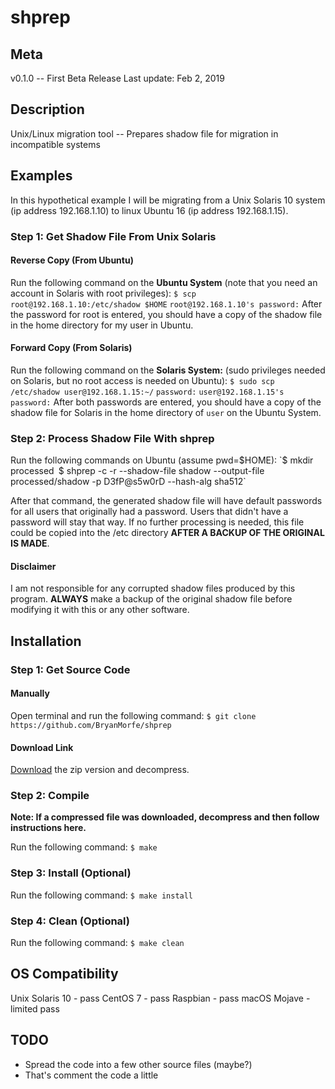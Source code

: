 # shprep

## Meta
v0.1.0 -- First Beta Release
Last update: Feb 2, 2019

## Description
Unix/Linux migration tool -- Prepares shadow file for migration in incompatible systems

## Examples
In this hypothetical example I will be migrating from a Unix Solaris 10 system (ip address 192.168.1.10) to linux Ubuntu 16 (ip address 192.168.1.15).

### Step 1: Get Shadow File From Unix Solaris

#### Reverse Copy (From Ubuntu)
Run the following command on the **Ubuntu System** (note that you need an account in Solaris with root privileges):
`$ scp root@192.168.1.10:/etc/shadow $HOME`
`root@192.168.1.10's password:`
After the password for root is entered, you should have a copy of the shadow file in the home directory for my user in Ubuntu.

#### Forward Copy (From Solaris)
Run the following command on the **Solaris System:** (sudo privileges needed on Solaris, but no root access is needed on Ubuntu):
`$ sudo scp /etc/shadow user@192.168.1.15:~/`
`password:`
`user@192.168.1.15's password:`
After both passwords are entered, you should have a copy of the shadow file for Solaris in the home directory of `user` on the Ubuntu System.

### Step 2: Process Shadow File With shprep
Run the following commands on Ubuntu (assume pwd=$HOME):
`$ mkdir processed`
`$ shprep -c -r --shadow-file shadow --output-file processed/shadow -p D3fP@s5w0rD --hash-alg sha512`

After that command, the generated shadow file will have default passwords for all users that originally had a password. Users that didn't have a password will stay that way. If no further processing is needed, this file could be copied into the /etc directory **AFTER A BACKUP OF THE ORIGINAL IS MADE**.

#### Disclaimer
I am not responsible for any corrupted shadow files produced by this program. **ALWAYS** make a backup of the original shadow file before modifying it with this or any other software.

## Installation

### Step 1: Get Source Code

#### Manually
Open terminal and run the following command:
`$ git clone https://github.com/BryanMorfe/shprep`

#### Download Link
[Download](https://github.com/BryanMorfe/shprep) the zip version and decompress.

### Step 2: Compile

**Note: If a compressed file was downloaded, decompress and then follow instructions here.**

Run the following command:
`$ make`

### Step 3: Install (Optional)
Run the following command:
`$ make install`

### Step 4: Clean (Optional)
Run the following command:
`$ make clean`

## OS Compatibility
Unix Solaris 10 - pass
CentOS 7 - pass
Raspbian - pass
macOS Mojave - limited pass

## TODO
- Spread the code into a few other source files (maybe?)
- That's comment the code a little
